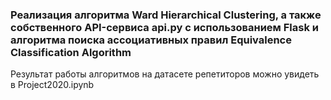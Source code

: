 ### Реализация алгоритма Ward Hierarchical Clustering, а также собственного API-сервиса api.py с использованием Flask и алгоритма поиска ассоциативных правил Equivalence Classification Algorithm

Результат работы алгоритмов на датасете репетиторов можно увидеть в Project2020.ipynb
